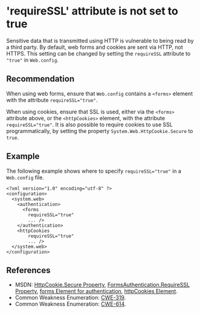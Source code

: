 # 'requireSSL' attribute is not set to true
Sensitive data that is transmitted using HTTP is vulnerable to being read by a third party. By default, web forms and cookies are sent via HTTP, not HTTPS. This setting can be changed by setting the `requireSSL` attribute to `"true"` in `Web.config`.


## Recommendation
When using web forms, ensure that `Web.config` contains a `<forms>` element with the attribute `requireSSL="true"`.

When using cookies, ensure that SSL is used, either via the `<forms>` attribute above, or the `<httpCookies>` element, with the attribute `requireSSL="true"`. It is also possible to require cookies to use SSL programmatically, by setting the property `System.Web.HttpCookie.Secure` to `true`.


## Example
The following example shows where to specify `requireSSL="true"` in a `Web.config` file.


```none
<?xml version="1.0" encoding="utf-8" ?>
<configuration>
  <system.web>
    <authentication>
      <forms
        requireSSL="true"
        ... />
    </authentication>
    <httpCookies
        requireSSL="true"
        ... />
  </system.web>
</configuration>

```

## References
* MSDN: [HttpCookie.Secure Property](https://msdn.microsoft.com/en-us/library/system.web.httpcookie.secure(v=vs.110).aspx), [FormsAuthentication.RequireSSL Property](https://msdn.microsoft.com/en-us/library/system.web.security.formsauthentication.requiressl(v=vs.110).aspx), [forms Element for authentication](https://msdn.microsoft.com/en-us/library/1d3t3c61(v=vs.100).aspx), [httpCookies Element](https://msdn.microsoft.com/library/ms228262%28v=vs.100%29.aspx).
* Common Weakness Enumeration: [CWE-319](https://cwe.mitre.org/data/definitions/319.html).
* Common Weakness Enumeration: [CWE-614](https://cwe.mitre.org/data/definitions/614.html).
